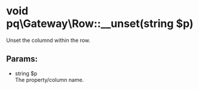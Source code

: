 # void pq\Gateway\Row::__unset(string $p)

Unset the columnd within the row.

## Params:

* string $p  
  The property/column name.

